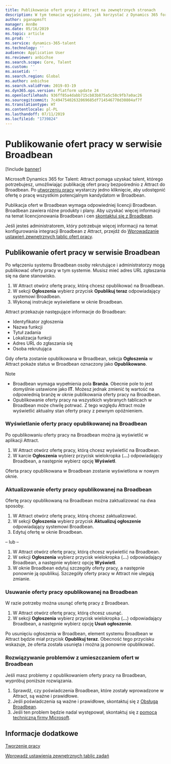 ```yaml
---
title: Publikowanie ofert pracy z Attract na zewnętrznych stronach
description: W tym temacie wyjaśniono, jak korzystać z Dynamics 365 for Talent - Attract do publikowania ofert pracy w zewnętrznych serwisach rekrutacyjnych
author: pganapmsft
manager: AnnBe
ms.date: 05/16/2019
ms.topic: article
ms.prod: ''
ms.service: dynamics-365-talent
ms.technology: ''
audience: Application User
ms.reviewer: anbichse
ms.search.scope: Core, Talent
ms.custom: ''
ms.assetid: ''
ms.search.region: Global
ms.author: anbichse
ms.search.validFrom: 2019-03-19
ms.dyn365.ops.version: Platform update 24
ms.openlocfilehash: 936ff85a4dabb715cb83b875a5c58c9fb7a0ac26
ms.sourcegitcommit: 7c49475402632069685df714546770d30804af7f
ms.translationtype: HT
ms.contentlocale: pl-PL
ms.lasthandoff: 07/11/2019
ms.locfileid: "1739824"
---
```

# <a name="post-jobs-to-broadbean"></a>Publikowanie ofert pracy w serwisie Broadbean

[!include [banner](../includes/banner.md)]

Microsoft Dynamics 365 for Talent: Attract pomaga uzyskać talent, którego potrzebujesz, umożliwiając publikację ofert pracy bezpośrednio z Attract do Broadbean. Po [utworzeniu pracy](./creating-jobs-attract.md) wystarczy jedno kliknięcie, aby udostępnić ofertę o pracę wszystkim potencjalnym kandydatom w Broadbean.

Publikacja ofert w Broadbean wymaga odpowiedniej licencji Broadbean. Broadbean zawiera różne produkty i plany. Aby uzyskać więcej informacji na temat licencjonowania Broadbean i cen [skontaktuj się z Broadbean](https://www.broadbean.com/contact-us/).

Jeśli jesteś administratorem, który potrzebuje więcej informacji na temat konfigurowania integracji Broadbean z Attract, przejdź do [Wprowadzanie ustawień zewnętrznych tablic ofert pracy](./attract-admin-job-board-settings.md).

## <a name="post-jobs-to-broadbean"></a>Publikowanie ofert pracy w serwisie Broadbean

Po włączeniu systemu Broadbean osoby rekrutujące i administratorzy mogą publikować oferty pracy w tym systemie. Musisz mieć adres URL zgłaszania się na dane stanowisko.

1. W Attract otwórz ofertę pracy, którą chcesz opublikować na Broadbean.
2. W sekcji **Ogłoszenia** wybierz przycisk **Opublikuj teraz** odpowiadający systemowi Broadbean.
3. Wykonaj instrukcje wyświetlane w oknie Broadbean.

Attract przekazuje następujące informacje do Broadbean:

- Identyfikator zgłoszenia
- Nazwa funkcji
- Tytuł zadania
- Lokalizacja funkcji
- Adres URL do zgłaszania się
- Osoba rekrutująca

Gdy oferta zostanie opublikowana w Broadbean, sekcja **Ogłoszenia** w Attract pokaże status w Broadbean oznaczony jako **Opublikowano**.

> [!NOTE]
> - Broadbean wymaga wypełnienia pola **Branża**. Obecnie pole to jest domyślnie ustawione jako **IT**. Możesz jednak zmienić tę wartość na odpowiednią branżę w oknie publikowania oferty pracy na Broadbean.
> - Opublikowanie oferty pracy na wszystkich wybranych tablicach w Broadbean może chwilę potrwać. Z tego względu Attract może wyświetlić aktualny stan oferty pracy z pewnym opóźnieniem.

### <a name="view-a-broadbean-job-posting"></a>Wyświetlanie oferty pracy opublikowanej na Broadbean

Po opublikowaniu oferty pracy na Broadbean można ją wyświetlić w aplikacji Attract.

1. W Attract otwórz ofertę pracy, którą chcesz wyświetlić na Broadbean.
2. W karcie **Ogłoszenia** wybierz przycisk wielokropka (**...**) odpowiadający Broadbean, a następnie wybierz opcję **Wyświetl**.

Oferta pracy opublikowana w Broadbean zostanie wyświetlona w nowym oknie.

### <a name="update-a-broadbean-job-posting"></a>Aktualizowanie oferty pracy opublikowanej na Broadbean

Ofertę pracy opublikowaną na Broadbean można zaktualizować na dwa sposoby.

1. W Attract otwórz ofertę pracy, którą chcesz zaktualizować.
2. W sekcji **Ogłoszenia** wybierz przycisk **Aktualizuj ogłoszenie** odpowiadający systemowi Broadbean.
3. Edytuj ofertę w oknie Broadbean.

– lub –

1. W Attract otwórz ofertę pracy, którą chcesz wyświetlić na Broadbean.
2. W sekcji **Ogłoszenia** wybierz przycisk wielokropka (**...**) odpowiadający Broadbean, a następnie wybierz opcję **Wyświetl**.
3. W oknie Broadbean edytuj szczegóły oferty pracy, a następnie ponownie ją opublikuj. Szczegóły oferty pracy w Attract nie ulegają zmianie.

### <a name="remove-a-broadbean-job-posting"></a>Usuwanie oferty pracy opublikowanej na Broadbean

W razie potrzeby można usunąć ofertę pracy z Broadbean.

1. W Attract otwórz ofertę pracy, którą chcesz usunąć.
2. W sekcji **Ogłoszenia** wybierz przycisk wielokropka (**...**) odpowiadający Broadbean, a następnie wybierz opcję **Usuń ogłoszenie**.

Po usunięciu ogłoszenia w Broadbean, element systemu Broadbean w Attract będzie miał przycisk **Opublikuj teraz**. Obecność tego przycisku wskazuje, że oferta została usunięta i można ją ponownie opublikować.

### <a name="troubleshoot-job-posting-to-broadbean"></a>Rozwiązywanie problemów z umieszczaniem ofert w Broadbean

Jeśli masz problemy z opublikowaniem oferty pracy na Broadbean, wypróbuj poniższe rozwiązania.

1. Sprawdź, czy poświadczenia Broadbean, które zostały wprowadzone w Attract, są ważne i prawidłowe.
2. Jeśli poświadczenia są ważne i prawidłowe, skontaktuj się z [Obsługą Broadbean](https://www.broadbean.com/resources/support/).
3. Jeśli ten problem będzie nadal występował, skontaktuj się z [pomocą techniczną firmy Microsoft](./talent-support.md).

## <a name="see-also"></a>Informacje dodatkowe

[Tworzenie pracy](./creating-jobs-attract.md)

[Wprowadź ustawienia zewnętrznych tablic zadań](./attract-admin-job-board-settings.md)
